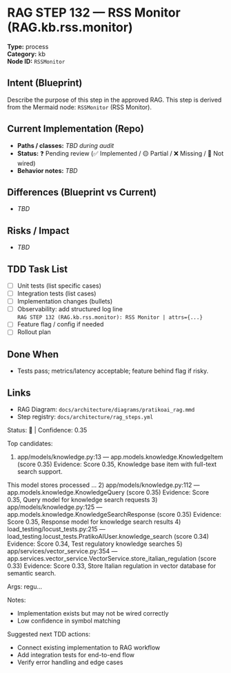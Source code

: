 # RAG STEP 132 — RSS Monitor (RAG.kb.rss.monitor)

**Type:** process  
**Category:** kb  
**Node ID:** `RSSMonitor`

## Intent (Blueprint)
Describe the purpose of this step in the approved RAG. This step is derived from the Mermaid node: `RSSMonitor` (RSS Monitor).

## Current Implementation (Repo)
- **Paths / classes:** _TBD during audit_
- **Status:** ❓ Pending review (✅ Implemented / 🟡 Partial / ❌ Missing / 🔌 Not wired)
- **Behavior notes:** _TBD_

## Differences (Blueprint vs Current)
- _TBD_

## Risks / Impact
- _TBD_

## TDD Task List
- [ ] Unit tests (list specific cases)
- [ ] Integration tests (list cases)
- [ ] Implementation changes (bullets)
- [ ] Observability: add structured log line  
  `RAG STEP 132 (RAG.kb.rss.monitor): RSS Monitor | attrs={...}`
- [ ] Feature flag / config if needed
- [ ] Rollout plan

## Done When
- Tests pass; metrics/latency acceptable; feature behind flag if risky.

## Links
- RAG Diagram: `docs/architecture/diagrams/pratikoai_rag.mmd`
- Step registry: `docs/architecture/rag_steps.yml`


<!-- AUTO-AUDIT:BEGIN -->
Status: 🔌  |  Confidence: 0.35

Top candidates:
1) app/models/knowledge.py:13 — app.models.knowledge.KnowledgeItem (score 0.35)
   Evidence: Score 0.35, Knowledge base item with full-text search support.

This model stores processed ...
2) app/models/knowledge.py:112 — app.models.knowledge.KnowledgeQuery (score 0.35)
   Evidence: Score 0.35, Query model for knowledge search requests
3) app/models/knowledge.py:125 — app.models.knowledge.KnowledgeSearchResponse (score 0.35)
   Evidence: Score 0.35, Response model for knowledge search results
4) load_testing/locust_tests.py:215 — load_testing.locust_tests.PratikoAIUser.knowledge_search (score 0.34)
   Evidence: Score 0.34, Test regulatory knowledge searches
5) app/services/vector_service.py:354 — app.services.vector_service.VectorService.store_italian_regulation (score 0.33)
   Evidence: Score 0.33, Store Italian regulation in vector database for semantic search.

Args:
    regu...

Notes:
- Implementation exists but may not be wired correctly
- Low confidence in symbol matching

Suggested next TDD actions:
- Connect existing implementation to RAG workflow
- Add integration tests for end-to-end flow
- Verify error handling and edge cases
<!-- AUTO-AUDIT:END -->